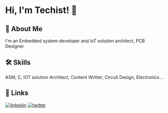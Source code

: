 
# Hi, I'm Techist! 👋



## 🚀 About Me
I'm an Embedded system developer and IoT solution architect, PCB Designer 


## 🛠 Skills
ASM, C, IOT solution Architect, Content Writter, Circuit Design, Electronics...


## 🔗 Links
[![linkedin](https://img.shields.io/badge/linkedin-0A66C2?style=for-the-badge&logo=linkedin&logoColor=white)](www.linkedin.com/in/agha-kingsley-626a65222)
[![twitter](https://img.shields.io/badge/twitter-1DA1F2?style=for-the-badge&logo=twitter&logoColor=white)](https://twitter.com/AghaKingsley3?s=16)

